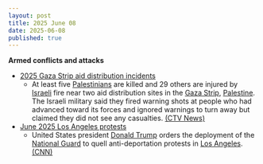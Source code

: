 ```yaml
---
layout: post
title: 2025 June 08
date: 2025-06-08
published: true
---
```



**Armed conflicts and attacks**

* [2025 Gaza Strip aid distribution incidents](https://en.wikipedia.org/wiki/2025_Gaza_Strip_aid_distribution_incidents "2025 Gaza Strip aid distribution incidents")
  + At least five [Palestinians](https://en.wikipedia.org/wiki/Palestinians "Palestinians") are killed and 29 others are injured by [Israeli](https://en.wikipedia.org/wiki/Israel "Israel") fire near two aid distribution sites in the [Gaza Strip](https://en.wikipedia.org/wiki/Gaza_Strip "Gaza Strip"), [Palestine](https://en.wikipedia.org/wiki/Palestine "Palestine"). The Israeli military said they fired warning shots at people who had advanced toward its forces and ignored warnings to turn away but claimed they did not see any casualties. [(CTV News)](https://www.ctvnews.ca/world/israel-hamas-war/article/palestinians-say-5-killed-by-israeli-fire-near-aid-sites-israel-says-it-fired-warning-shots/)
* [June 2025 Los Angeles protests](https://en.wikipedia.org/wiki/June_2025_Los_Angeles_protests "June 2025 Los Angeles protests")
  + United States president [Donald Trump](https://en.wikipedia.org/wiki/Donald_Trump "Donald Trump") orders the deployment of the [National Guard](https://en.wikipedia.org/wiki/National_Guard_of_the_United_States "National Guard of the United States") to quell anti-deportation protests in [Los Angeles](https://en.wikipedia.org/wiki/Los_Angeles "Los Angeles"). [(CNN)](https://edition.cnn.com/politics/live-news/trump-presidency-news-06-07-25)
